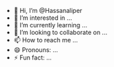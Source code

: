 - 👋 Hi, I’m @Hassanaliper
- 👀 I’m interested in ...
- 🌱 I’m currently learning ...
- 💞️ I’m looking to collaborate on ...
- 📫 How to reach me ...
- 😄 Pronouns: ...
- ⚡ Fun fact: ...

<!---
Hassanaliper/Hassanaliper is a ✨ special ✨ repository because its `README.md` (this file) appears on your GitHub profile.
You can click the Preview link to take a look at your changes.
--->
